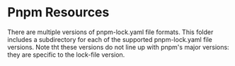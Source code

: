 # Pnpm Resources

There are multiple versions of pnpm-lock.yaml file formats.
This folder includes a subdirectory for each of the supported pnpm-lock.yaml file versions.
Note tht these versions do not line up with pnpm's major versions: they are specific to the lock-file version.